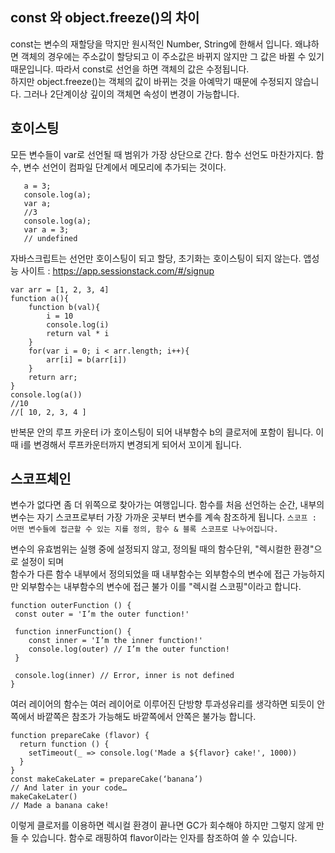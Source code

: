 
 ## const 와 object.freeze()의 차이
 const는 변수의 재할당을 막지만 원시적인 Number, String에 한해서 입니다. 왜냐하면 객체의 경우에는 주소값이 할당되고 이 주소값은 바뀌지 않지만 그 값은 바뀔 수 있기 때문입니다. 따라서 const로 선언을 하면 객체의 값은 수정됩니다.  
 하지만 object.freeze()는 객체의 값이 바뀌는 것을 아예막기 때문에 수정되지 않습니다. 그러나 2단계이상 깊이의 객체면 속성이 변경이 가능합니다. 
 
 ## 호이스팅 
 모든 변수들이 var로 선언될 때 범위가 가장 상단으로 간다. 
 함수 선언도 마찬가지다. 
 함수, 변수 선언이 컴파일 단계에서 메모리에 추가되는 것이다. 
 ```
    a = 3;
    console.log(a);
    var a; 
    //3
    console.log(a);
    var a = 3;
    // undefined
 ```
 자바스크립트는 선언만 호이스팅이 되고 할당, 초기화는 호이스팅이 되지 않는다. 
 앱성능 사이트 : https://app.sessionstack.com/#/signup 


```
var arr = [1, 2, 3, 4]
function a(){
    function b(val){
        i = 10
        console.log(i)
        return val * i
    }
    for(var i = 0; i < arr.length; i++){
        arr[i] = b(arr[i])
    }
    return arr; 
}
console.log(a())
//10
//[ 10, 2, 3, 4 ]
```
반복문 안의 루프 카운터 i가 호이스팅이 되어 내부함수 b의 클로저에 포함이 됩니다. 이 때 i를 변경해서 루프카운터까지 변경되게 되어서
꼬이게 됩니다. 


 ## 스코프체인
 변수가 없다면 좀 더 위쪽으로 찾아가는 여행입니다.
 함수를 처음 선언하는 순간, 내부의 변수는 자기 스코프로부터 가장 가까운 곳부터 변수를 계속 참조하게 됩니다. 
 `스코프 : 어떤 변수들에 접근할 수 있는 지를 정의, 함수 & 블록 스코프로 나누어집니다.`
 
 변수의 유효범위는 실행 중에 설정되지 않고, 정의될 때의 함수단위, "렉시컬한 환경"으로 설정이 되며    
 함수가 다른 함수 내부에서 정의되었을 때 내부함수는 외부함수의 변수에 접근 가능하지만
 외부함수는 내부함수의 변수에 접근 불가 
 이를 "렉시컬 스코핑"이라고 합니다.
 ```
 function outerFunction () {
  const outer = 'I’m the outer function!'
    
  function innerFunction() {
     const inner = 'I’m the inner function!'
     console.log(outer) // I’m the outer function!
  }
    
  console.log(inner) // Error, inner is not defined
}
```
여러 레이어의 함수는 여러 레이어로 이루어진 단방향 투과성유리를 생각하면 되듯이 안쪽에서 바깥쪽은 참조가 가능해도 바깥쪽에서 안쪽은 불가능
합니다.

```
function prepareCake (flavor) {
  return function () {
    setTimeout(_ => console.log('Made a ${flavor} cake!', 1000))
  }
}
const makeCakeLater = prepareCake(‘banana’)
// And later in your code…
makeCakeLater()
// Made a banana cake!
```  

이렇게 클로저를 이용하면 렉시컬 환경이 끝나면 GC가 회수해야 하지만 그렇지 않게 만들 수 있습니다. 
함수로 래핑하여 flavor이라는 인자를 참조하여 쓸 수 있습니다. 